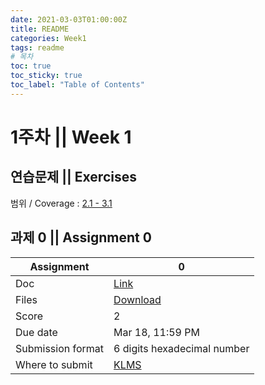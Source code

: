```yaml
---
date: 2021-03-03T01:00:00Z
title: README
categories: Week1
tags: readme
# 목차
toc: true  
toc_sticky: true
toc_label: "Table of Contents" 
---
```


# 1주차 || Week 1

## 연습문제 || Exercises

범위 / Coverage : [2.1 - 3.1]({{site.baseurl}}/week1/ex1)

## 과제 0 || Assignment 0

Assignment | 0
---|---
Doc | [Link]({{site.baseurl}}/week1/assign0)
Files | [Download](<https://klms.kaist.ac.kr/mod/assign/view.php?id=504290>)
Score | 2
Due date | Mar 18, 11:59 PM
Submission format | 6 digits hexadecimal number
Where to submit | [KLMS](<https://klms.kaist.ac.kr/mod/assign/view.php?id=504290>)